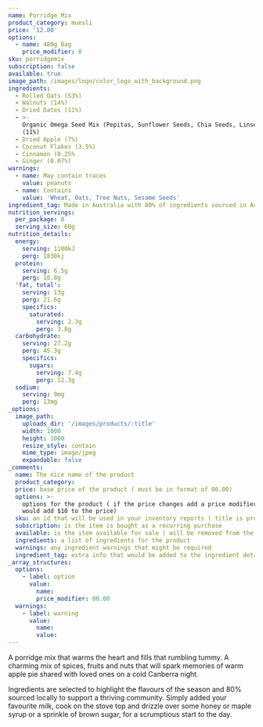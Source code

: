```yaml
---
name: Porridge Mix
product_category: muesli
price: '12.00'
options:
  - name: 480g Bag
    price_modifier: 0
sku: porridgemix
subscription: false
available: true
image_path: /images/logo/color_logo_with_background.png
ingredients:
  - Rolled Oats (53%)
  - Walnuts (14%)
  - Dried Dates (11%)
  - >-
    Organic Omega Seed Mix (Pepitas, Sunflower Seeds, Chia Seeds, Linseeds)
    (11%)
  - Dried Apple (7%)
  - Coconut Flakes (3.5%)
  - Cinnamon (0.25%
  - Ginger (0.07%)
warnings:
  - name: May contain traces
    value: peanuts
  - name: Contains
    value: 'Wheat, Oats, Tree Nuts, Sesame Seeds'
ingredient_tag: Made in Australia with 80% of ingredients sourced in Australia
nutrition_servings:
  per_package: 8
  serving_size: 60g
nutrition_details:
  energy:
    serving: 1100kJ
    perg: 1830kj
  protein:
    serving: 6.5g
    perg: 10.8g
  'fat, total':
    serving: 13g
    perg: 21.6g
    specifics:
      saturated:
        serving: 2.3g
        perg: 3.8g
  carbohydrate:
    serving: 27.2g
    perg: 45.3g
    specifics:
      sugars:
        serving: 7.4g
        perg: 12.3g
  sodium:
    serving: 9mg
    perg: 13mg
_options:
  image_path:
    uploads_dir: '/images/products/:title'
    width: 1000
    height: 1000
    resize_style: contain
    mime_type: image/jpeg
    expandable: false
_comments:
  name: The nice name of the product
  product_category:
  price: base price of the product ( must be in format of 00.00)
  options: >-
    options for the product ( if the price changes add a price modifier +10.00
    would add $10 to the price)
  sku: an id that will be used in your inventory reports ( title is probably good )
  subscription: is the item is bought as a recurring purchase
  available: is the item available for sale ( will be removed from the site )
  ingredients: a list of ingredients for the product
  warnings: any ingredient warnings that might be required
  ingredient_tag: extra info that would be added to the ingredient details
_array_structures:
  options:
    - label: option
      value:
        name:
        price_modifier: 00.00
  warnings:
    - label: warning
      value:
        name:
        value:
---
```


A porridge mix that warms the heart and fills that rumbling tummy. A charming mix of spices, fruits and nuts that will spark memories of warm apple pie shared with loved ones on a cold Canberra night.&nbsp;

Ingredients are selected to highlight the flavours of the season and 80% sourced locally to support a thriving community. Simply added your favourite milk, cook on the stove top and drizzle over some honey or maple syrup or a sprinkle of brown sugar, for a scrumptious start to the day.&nbsp;